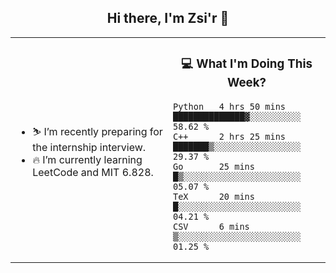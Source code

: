 <h2 align="center"> Hi there, I'm Zsi'r 👋 </h2>

<table>
    <tr>
        <td valign="center" width="50%">
            <ul>
                <li> ⛷️ I’m recently preparing for the internship interview.</li>
                <li> 🔥 I’m currently learning LeetCode and MIT 6.828.</li>
            </ul>
        </td>
       <td valign="top" width="50%">

<h3 align="center"> 💻 What I'm Doing This Week? </h3>

<!--START_SECTION:waka-->
```text
Python   4 hrs 50 mins   ██████████████▓░░░░░░░░░░   58.62 % 
C++      2 hrs 25 mins   ███████▒░░░░░░░░░░░░░░░░░   29.37 % 
Go       25 mins         █▒░░░░░░░░░░░░░░░░░░░░░░░   05.07 % 
TeX      20 mins         █░░░░░░░░░░░░░░░░░░░░░░░░   04.21 % 
CSV      6 mins          ▒░░░░░░░░░░░░░░░░░░░░░░░░   01.25 % 
```
<!--END_SECTION:waka-->
</td></tr>
</table>

